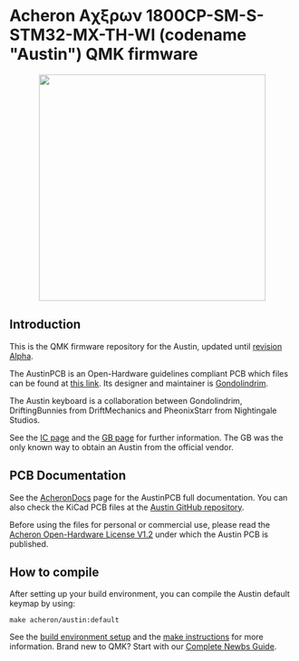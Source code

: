 # Acheron Aχξρων 1800CP-SM-S-STM32-MX-TH-WI (codename "Austin") QMK firmware

<p align="center">
  <img align="middle" src="https://raw.githubusercontent.com/Gondolindrim/acheronLibrary/master/graphics/acheronLong.png"  width="400"> 
</p>

## Introduction

This is the QMK firmware repository for the Austin, updated until [revision Alpha](https://github.com/Gondolindrim/Austin/releases/tag/Alpha).

The AustinPCB is an Open-Hardware guidelines compliant PCB which files can be found at [this link](https://github.com/Gondolindrim/Austin). Its designer and maintainer is [Gondolindrim](https://github.com/Gondolindrim).

The Austin keyboard is a collaboration between Gondolindrim, DriftingBunnies from DriftMechanics and PheonixStarr from Nightingale Studios.

See the [IC page](https://geekhack.org/index.php?topic=100883) and the [GB page](https://geekhack.org/index.php?topic=102542) for further information. The GB was the only known way to obtain an Austin from the official vendor.

## PCB Documentation

See the [AcheronDocs](https://gondolindrim.github.io/AcheronDocs/austin/intro.html) page for the AustinPCB full documentation. You can also check the KiCad PCB files at the [Austin GitHub repository](https://github.com/Gondolindrim/Austin).

Before using the files for personal or commercial use, please read the [Acheron Open-Hardware License V1.2](https://gondolindrim.github.io/AcheronDocs/license/license.html) under which the Austin PCB is published.

## How to compile

After setting up your build environment, you can compile the Austin default keymap by using:

    make acheron/austin:default

See the [build environment setup](https://docs.qmk.fm/#/getting_started_build_tools) and the [make instructions](https://docs.qmk.fm/#/getting_started_make_guide) for more information. Brand new to QMK? Start with our [Complete Newbs Guide](https://docs.qmk.fm/#/newbs).